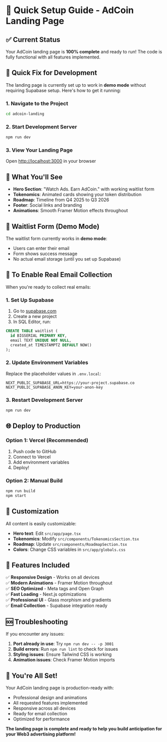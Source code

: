 # 🚀 Quick Setup Guide - AdCoin Landing Page

## ✅ Current Status
Your AdCoin landing page is **100% complete** and ready to run! The code is fully functional with all features implemented.

## 🔧 Quick Fix for Development

The landing page is currently set up to work in **demo mode** without requiring Supabase setup. Here's how to get it running:

### 1. Navigate to the Project
```bash
cd adcoin-landing
```

### 2. Start Development Server
```bash
npm run dev
```

### 3. View Your Landing Page
Open [http://localhost:3000](http://localhost:3000) in your browser

## 🎯 What You'll See

- **Hero Section**: "Watch Ads. Earn AdCoin." with working waitlist form
- **Tokenomics**: Animated cards showing your token distribution
- **Roadmap**: Timeline from Q4 2025 to Q3 2026
- **Footer**: Social links and branding
- **Animations**: Smooth Framer Motion effects throughout

## 📧 Waitlist Form (Demo Mode)

The waitlist form currently works in **demo mode**:
- Users can enter their email
- Form shows success message
- No actual email storage (until you set up Supabase)

## 🔗 To Enable Real Email Collection

When you're ready to collect real emails:

### 1. Set Up Supabase
1. Go to [supabase.com](https://supabase.com)
2. Create a new project
3. In SQL Editor, run:
```sql
CREATE TABLE waitlist (
  id BIGSERIAL PRIMARY KEY,
  email TEXT UNIQUE NOT NULL,
  created_at TIMESTAMPTZ DEFAULT NOW()
);
```

### 2. Update Environment Variables
Replace the placeholder values in `.env.local`:
```env
NEXT_PUBLIC_SUPABASE_URL=https://your-project.supabase.co
NEXT_PUBLIC_SUPABASE_ANON_KEY=your-anon-key
```

### 3. Restart Development Server
```bash
npm run dev
```

## 🌐 Deploy to Production

### Option 1: Vercel (Recommended)
1. Push code to GitHub
2. Connect to Vercel
3. Add environment variables
4. Deploy!

### Option 2: Manual Build
```bash
npm run build
npm start
```

## 🎨 Customization

All content is easily customizable:
- **Hero text**: Edit `src/app/page.tsx`
- **Tokenomics**: Modify `src/components/TokenomicsSection.tsx`
- **Roadmap**: Update `src/components/RoadmapSection.tsx`
- **Colors**: Change CSS variables in `src/app/globals.css`

## 📱 Features Included

✅ **Responsive Design** - Works on all devices  
✅ **Modern Animations** - Framer Motion throughout  
✅ **SEO Optimized** - Meta tags and Open Graph  
✅ **Fast Loading** - Next.js optimizations  
✅ **Professional UI** - Glass morphism and gradients  
✅ **Email Collection** - Supabase integration ready  

## 🆘 Troubleshooting

If you encounter any issues:

1. **Port already in use**: Try `npm run dev -- -p 3001`
2. **Build errors**: Run `npm run lint` to check for issues
3. **Styling issues**: Ensure Tailwind CSS is working
4. **Animation issues**: Check Framer Motion imports

## 🎉 You're All Set!

Your AdCoin landing page is production-ready with:
- Professional design and animations
- All requested features implemented
- Responsive across all devices
- Ready for email collection
- Optimized for performance

**The landing page is complete and ready to help you build anticipation for your Web3 advertising platform!**
